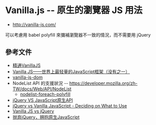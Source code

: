 # Vanilla.js -- 原生的瀏覽器 JS 用法

* http://vanilla-js.com/

可以考慮用 babel polyfill 來彌補瀏覽器不一致的情況，而不需要用 jQuery

## 參考文件

* [精通VanillaJS](https://www.ithome.com.tw/voice/106182)
* [Vanilla JS——世界上最轻量的JavaScript框架（没有之一）](https://segmentfault.com/a/1190000000355277)
* [vanilla-js-dom](https://github.com/Haeresis/vanilla-js-dom)
* NodeList API 的支援狀況 -- https://developer.mozilla.org/zh-TW/docs/Web/API/NodeList
  * [nodelist-foreach-polyfill](https://github.com/imagitama/nodelist-foreach-polyfill/blob/master/index.js)
* [jQuery VS JavaScript原生API](https://jeffjade.com/2015/11/25/2015-11-31-jQuery-vs-javaScript/)
* [jQuery vs Vanilla JavaScript - Deciding on What to Use](https://www.codementor.io/brainyfarm/jquery-vs-vanilla-javascript-deciding-on-what-to-use-6b79xdmrv)
* [Vanilla JS vs jQuery](https://gist.github.com/liamcurry/2597326)
* [抛弃jQuery，拥抱原生JavaScript ](https://github.com/camsong/blog/issues/4)
